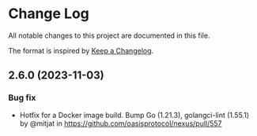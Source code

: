 # Change Log

All notable changes to this project are documented in this file.

The format is inspired by [Keep a Changelog].

[Keep a Changelog]: https://keepachangelog.com/en/1.0.0/

<!-- markdownlint-disable no-duplicate-heading -->

<!-- NOTE: towncrier will not alter content above the TOWNCRIER line below. -->

<!-- TOWNCRIER -->

## 2.6.0 (2023-11-03)

### Bug fix

- Hotfix for a Docker image build.
  Bump Go (1.21.3), golangci-lint (1.55.1) by @mitjat in https://github.com/oasisprotocol/nexus/pull/557
